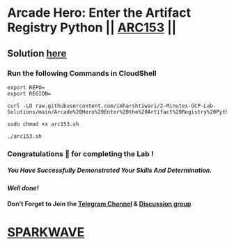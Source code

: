 # Arcade Hero: Enter the Artifact Registry Python || [ARC153](https://www.cloudskillsboost.google/focuses/89733?parent=catalog) ||

## Solution [here](https://youtu.be/vUIpXWIAQhE)

### Run the following Commands in CloudShell

```
export REPO=
export REGION=
```
```
curl -LO raw.githubusercontent.com/imharshtiwari/2-Minutes-GCP-Lab-Solutions/main/Arcade%20Hero%20Enter%20the%20Artifact%20Registry%20Python/arc153.sh

sudo chmod +x arc153.sh

./arc153.sh
```

### Congratulations 🎉 for completing the Lab !

##### *You Have Successfully Demonstrated Your Skills And Determination.*

#### *Well done!*

#### Don't Forget to Join the [Telegram Channel](https://t.me/sparkwave.01) & [Discussion group](https://t.me/sparkwave.01chats)

# [SPARKWAVE](https://www.youtube.com/@sparkwave.01)
